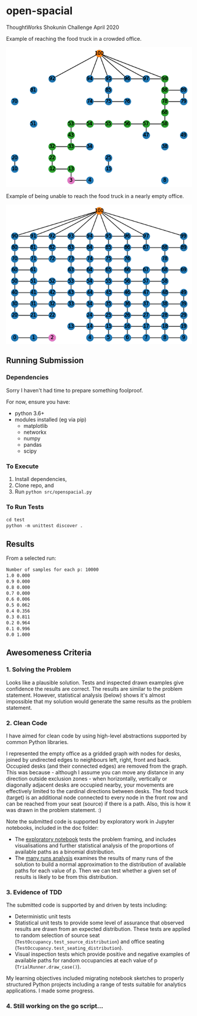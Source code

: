 # open-spacial
ThoughtWorks Shokunin Challenge April 2020

Example of reaching the food truck in a crowded office.

![I can haz food truck](https://raw.githubusercontent.com/safetydave/open-spacial/master/doc/trial_0.6_graph_pos_2.png)

Example of being unable to reach the food truck in a nearly empty office.

![I can NOT haz food truck](https://raw.githubusercontent.com/safetydave/open-spacial/master/doc/trial_0.1_graph_neg_1.png)

## Running Submission

### Dependencies

Sorry I haven't had time to prepare something foolproof.

For now, ensure you have:

* python 3.6+
* modules installed (eg via pip)
    * matplotlib
    * networkx
    * numpy
    * pandas
    * scipy

### To Execute

1. Install dependencies,
2. Clone repo, and 
3. Run `python src/openspacial.py`

### To Run Tests

```
cd test
python -m unittest discover .
```

## Results

From a selected run:
```
Number of samples for each p: 10000
1.0 0.000
0.9 0.000
0.8 0.000
0.7 0.000
0.6 0.006
0.5 0.062
0.4 0.356
0.3 0.811
0.2 0.964
0.1 0.996
0.0 1.000
```


## Awesomeness Criteria

### 1. Solving the Problem

Looks like a plausible solution. Tests and inspected drawn examples give confidence the results are correct. The results are similar to the problem statement. However, statistical analysis (below) shows it's almost impossible that my solution would generate the same results as the problem statement. 

### 2. Clean Code

I have aimed for clean code by using high-level abstractions supported by common Python libraries. 

I represented the empty office as a gridded graph with nodes for desks, joined by undirected edges to neighbours left, right, front and back. Occupied desks (and their connected edges) are removed from the graph. This was because - although I assume you can move any distance in any direction outside exclusion zones - when horizontally, vertically or diagonally adjacent desks are occupied nearby, your movements are effectively limited to the cardinal directions between desks. The food truck (target) is an additional node connected to every node in the front row and can be reached from your seat (source) if there is a path. Also, this is how it was drawn in the problem statement. :)

Note the submitted code is supported by exploratory work in Jupyter notebooks, included in the doc folder:

* The [exploratory notebook](doc/OpenSpacial.pdf) tests the problem framing, and includes visualisations and further statistical analysis of the proportions of available paths as a binomial distribution.
* The [many runs analysis](doc/ManyRuns.pdf) examines the results of many runs of the solution to build a normal approximation to the distribution of available paths for each value of p. Then we can test whether a given set of results is likely to be from this distribution. 

### 3. Evidence of TDD

The submitted code is supported by and driven by tests including:

* Deterministic unit tests
* Statistical unit tests to provide some level of assurance that observed results are drawn from an expected distribution. These tests are applied to random selection of source seat (`TestOccupancy.test_source_distribution`) and office seating (`TestOccupancy.test_seating_distribution`).
* Visual inspection tests which provide positive and negative examples of available paths for random occupancies at each value of p (`TrialRunner.draw_case()`).

My learning objectives included migrating notebook sketches to properly structured Python projects including a range of tests suitable for analytics applications. I made some progress.

### 4. Still working on the go script...
